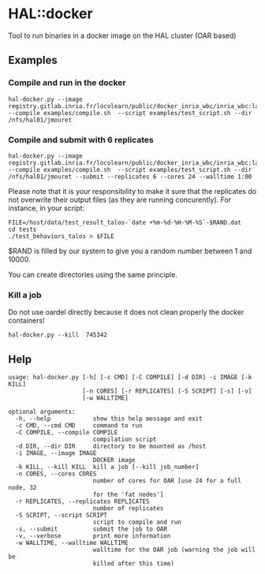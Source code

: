 # HAL::docker
Tool to run binaries in a docker image on the HAL cluster (OAR based)

## Examples
### Compile and run in the docker 
```
hal-docker.py --image registry.gitlab.inria.fr/locolearn/public/docker_inria_wbc/inria_wbc:latest  --compile examples/compile.sh  --script examples/test_script.sh --dir /nfs/hal01/jmouret
```

### Compile and submit with 6 replicates
```
hal-docker.py --image registry.gitlab.inria.fr/locolearn/public/docker_inria_wbc/inria_wbc:latest  --compile examples/compile.sh  --script examples/test_script.sh --dir /nfs/hal01/jmouret --submit --replicates 6 --cores 24 --walltime 1:00
```

Please note that it is your responsibility to make it sure that the replicates do not overwrite their output files (as they are running concurently). For instance, in your script:

```
FILE=/host/data/test_result_talos-`date +%m-%d-%H-%M-%S`-$RAND.dat
cd tests
./test_behaviors_talos > $FILE
```
$RAND is filled by our system to give you a random number between 1 and 10000.

You can create directories using the same principle.

### Kill a job
Do not use oardel directly because it does not clean properly the docker containers!

```
hal-docker.py --kill  745342
```


## Help
```
usage: hal-docker.py [-h] [-c CMD] [-C COMPILE] [-d DIR] -i IMAGE [-k KILL]
                     [-n CORES] [-r REPLICATES] [-S SCRIPT] [-s] [-v]
                     [-w WALLTIME]

optional arguments:
  -h, --help            show this help message and exit
  -c CMD, --cmd CMD     command to run
  -C COMPILE, --compile COMPILE
                        compilation script
  -d DIR, --dir DIR     directory to be mounted as /host
  -i IMAGE, --image IMAGE
                        DOCKER image
  -k KILL, --kill KILL  kill a job [--kill job_number]
  -n CORES, --cores CORES
                        number of cores for OAR [use 24 for a full node, 32
                        for the 'fat nodes']
  -r REPLICATES, --replicates REPLICATES
                        number of replicates
  -S SCRIPT, --script SCRIPT
                        script to compile and run
  -s, --submit          submit the job to OAR
  -v, --verbose         print more information
  -w WALLTIME, --walltime WALLTIME
                        walltime for the OAR job (warning the job will be
                        killed after this time)
```
